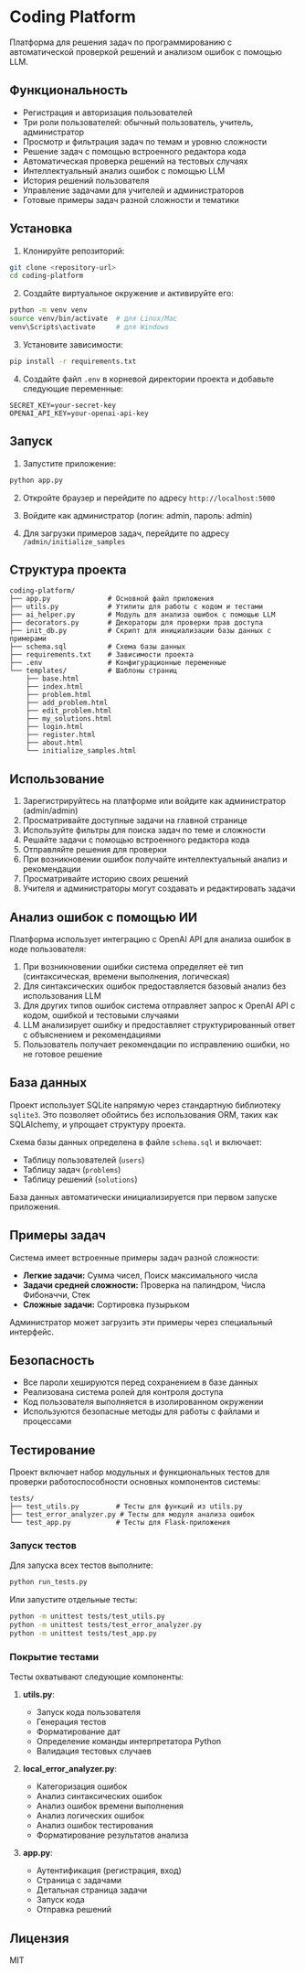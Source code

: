# Coding Platform

Платформа для решения задач по программированию с автоматической проверкой решений и анализом ошибок с помощью LLM.

## Функциональность

- Регистрация и авторизация пользователей
- Три роли пользователей: обычный пользователь, учитель, администратор
- Просмотр и фильтрация задач по темам и уровню сложности
- Решение задач с помощью встроенного редактора кода
- Автоматическая проверка решений на тестовых случаях
- Интеллектуальный анализ ошибок с помощью LLM
- История решений пользователя
- Управление задачами для учителей и администраторов
- Готовые примеры задач разной сложности и тематики

## Установка

1. Клонируйте репозиторий:
```bash
git clone <repository-url>
cd coding-platform
```

2. Создайте виртуальное окружение и активируйте его:
```bash
python -m venv venv
source venv/bin/activate  # для Linux/Mac
venv\Scripts\activate     # для Windows
```

3. Установите зависимости:
```bash
pip install -r requirements.txt
```

4. Создайте файл `.env` в корневой директории проекта и добавьте следующие переменные:
```
SECRET_KEY=your-secret-key
OPENAI_API_KEY=your-openai-api-key
```

## Запуск

1. Запустите приложение:
```bash
python app.py
```

2. Откройте браузер и перейдите по адресу `http://localhost:5000`

3. Войдите как администратор (логин: admin, пароль: admin)

4. Для загрузки примеров задач, перейдите по адресу `/admin/initialize_samples`

## Структура проекта

```
coding-platform/
├── app.py              # Основной файл приложения
├── utils.py            # Утилиты для работы с кодом и тестами
├── ai_helper.py        # Модуль для анализа ошибок с помощью LLM
├── decorators.py       # Декораторы для проверки прав доступа
├── init_db.py          # Скрипт для инициализации базы данных с примерами
├── schema.sql          # Схема базы данных
├── requirements.txt    # Зависимости проекта
├── .env                # Конфигурационные переменные
└── templates/          # Шаблоны страниц
    ├── base.html
    ├── index.html
    ├── problem.html
    ├── add_problem.html
    ├── edit_problem.html
    ├── my_solutions.html
    ├── login.html
    ├── register.html
    ├── about.html
    └── initialize_samples.html
```

## Использование

1. Зарегистрируйтесь на платформе или войдите как администратор (admin/admin)
2. Просматривайте доступные задачи на главной странице
3. Используйте фильтры для поиска задач по теме и сложности
4. Решайте задачи с помощью встроенного редактора кода
5. Отправляйте решения для проверки
6. При возникновении ошибок получайте интеллектуальный анализ и рекомендации
7. Просматривайте историю своих решений
8. Учителя и администраторы могут создавать и редактировать задачи

## Анализ ошибок с помощью ИИ

Платформа использует интеграцию с OpenAI API для анализа ошибок в коде пользователя:

1. При возникновении ошибки система определяет её тип (синтаксическая, времени выполнения, логическая)
2. Для синтаксических ошибок предоставляется базовый анализ без использования LLM
3. Для других типов ошибок система отправляет запрос к OpenAI API с кодом, ошибкой и тестовыми случаями
4. LLM анализирует ошибку и предоставляет структурированный ответ с объяснением и рекомендациями
5. Пользователь получает рекомендации по исправлению ошибки, но не готовое решение

## База данных

Проект использует SQLite напрямую через стандартную библиотеку `sqlite3`. Это позволяет обойтись без использования ORM, таких как SQLAlchemy, и упрощает структуру проекта.

Схема базы данных определена в файле `schema.sql` и включает:
- Таблицу пользователей (`users`)
- Таблицу задач (`problems`)
- Таблицу решений (`solutions`)

База данных автоматически инициализируется при первом запуске приложения.

## Примеры задач

Система имеет встроенные примеры задач разной сложности:

- **Легкие задачи:** Сумма чисел, Поиск максимального числа
- **Задачи средней сложности:** Проверка на палиндром, Числа Фибоначчи, Стек
- **Сложные задачи:** Сортировка пузырьком

Администратор может загрузить эти примеры через специальный интерфейс.

## Безопасность

- Все пароли хешируются перед сохранением в базе данных
- Реализована система ролей для контроля доступа
- Код пользователя выполняется в изолированном окружении
- Используются безопасные методы для работы с файлами и процессами

## Тестирование

Проект включает набор модульных и функциональных тестов для проверки работоспособности основных компонентов системы:

```
tests/
├── test_utils.py         # Тесты для функций из utils.py
├── test_error_analyzer.py # Тесты для модуля анализа ошибок
└── test_app.py           # Тесты для Flask-приложения
```

### Запуск тестов

Для запуска всех тестов выполните:

```bash
python run_tests.py
```

Или запустите отдельные тесты:

```bash
python -m unittest tests/test_utils.py
python -m unittest tests/test_error_analyzer.py
python -m unittest tests/test_app.py
```

### Покрытие тестами

Тесты охватывают следующие компоненты:

1. **utils.py**:
   - Запуск кода пользователя
   - Генерация тестов
   - Форматирование дат
   - Определение команды интерпретатора Python
   - Валидация тестовых случаев

2. **local_error_analyzer.py**:
   - Категоризация ошибок
   - Анализ синтаксических ошибок
   - Анализ ошибок времени выполнения
   - Анализ логических ошибок
   - Анализ ошибок тестирования
   - Форматирование результатов анализа

3. **app.py**:
   - Аутентификация (регистрация, вход)
   - Страница с задачами
   - Детальная страница задачи
   - Запуск кода
   - Отправка решений

## Лицензия

MIT 